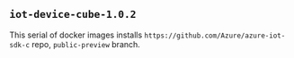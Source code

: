 ## `iot-device-cube-1.0.2`

This serial of docker images installs `https://github.com/Azure/azure-iot-sdk-c` repo, `public-preview` branch.
